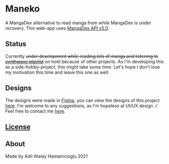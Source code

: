 # Maneko

A MangaDex alternative to read manga from while MangaDex is under recovery. This web-app uses [MangaDex API v5.0](https://api.mangadex.org/docs.html).

## Status

Currently ~~under development while reading lots of manga and listening to [synthwave playlist](https://open.spotify.com/playlist/163x2txK7w1r9QOIlB5LRF?si=f5bff499c75d4d0e)~~ on hold because of other projects. As I'm developing this as a side-hobby-project, this might take some time. Let's hope I don't lose my motivation this time and leave this one as well.

## Designs

The designs were made in [Figma](https://www.figma.com), you can view the designs of this project [here](https://www.figma.com/file/aciJXrn4aX2jtNvxNe0X1q/MangaRex). I'm welcome to any suggestions, as I'm hopeless at UI/UX design :/ Feel free to contact me [here](mailto:recoskyler224@gmail.com).

## [License](https://github.com/recoskyler/mangarex/blob/main/LICENSE)

## About

Made by Adil Atalay Hamamcioglu
2021
